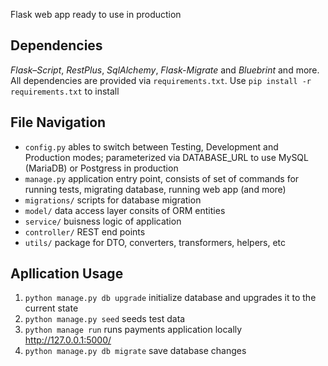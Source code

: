 
Flask web app ready to use in production

## Dependencies

*Flask–Script*, *RestPlus*, *SqlAlchemy*, *Flask-Migrate* and *Bluebrint* and more.
All dependencies are provided via `requirements.txt`. Use `pip install -r requirements.txt` to install

## File Navigation
* `config.py` ables to switch between Testing, Development and Production modes; parameterized via DATABASE_URL to use MySQL (MariaDB) or Postgress in production
* `manage.py` application entry point, consists of set of commands for running tests, migrating database, running web app (and more)
* `migrations/` scripts for database migration
* `model/` data access layer consits of ORM entities
* `service/` buisness logic of application
* `controller/` REST end points
* `utils/` package for DTO,  converters, transformers, helpers, etc

## Apllication Usage
1. `python manage.py db upgrade` initialize database and upgrades it to the current state
2. `python manage.py seed` seeds test data
3. `python manage run` runs payments application locally http://127.0.0.1:5000/
4. `python manage.py db migrate` save database changes  
